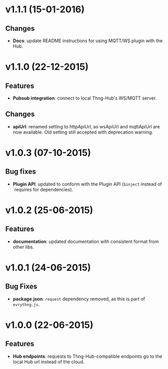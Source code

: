 # v1.1.1 (15-01-2016)

## Changes

- **Docs**: update README instructions for using MQTT/WS plugin with the Hub.

# v1.1.0 (22-12-2015)

## Features

- **Pubsub integration**: connect to local Thng-Hub's WS/MQTT server.

## Changes

- **apiUrl**: renamed setting to httpApiUrl, as wsApiUrl and mqttApiUrl are now available.
Old setting still accepted with deprecation warning.

# v1.0.3 (07-10-2015)

## Bug fixes

- **Plugin API**: updated to conform with the Plugin API (`$inject` instead of `requires for dependencies).

# v1.0.2 (25-06-2015)

## Features

- **documentation**: updated documentation with consistent format from other libs.

# v1.0.1 (24-06-2015)

## Bug Fixes

- **package.json**: `request` dependency removed, as this is part of `evrythng.js`.

# v1.0.0 (22-06-2015)

## Features

- **Hub endpoints**: requests to Thng-Hub-compatible endpoints go to the local Hub url instead of the cloud.
